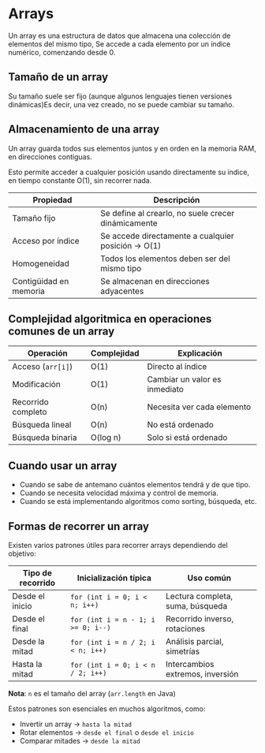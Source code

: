 # Arrays

Un array es una estructura de datos que almacena una colección de elementos del 
mismo tipo, Se accede a cada elemento por un índice numérico, comenzando desde 0. 
    
## Tamaño de un array    

Su tamaño suele ser fijo (aunque algunos lenguajes tienen versiones dinámicas)Es decir, una vez creado, no se puede cambiar su 
tamaño.

## Almacenamiento de una array

Un array guarda todos sus elementos juntos y en orden en la memoria RAM, en direcciones contiguas.

Esto permite acceder a cualquier posición usando directamente su índice, en tiempo constante O(1), sin recorrer nada.

| Propiedad                | Descripción                                         |
| ------------------------ | --------------------------------------------------- |
| Tamaño fijo              | Se define al crearlo, no suele crecer dinámicamente |
| Acceso por índice        | Se accede directamente a cualquier posición → O(1)  |
| Homogeneidad             | Todos los elementos deben ser del mismo tipo        |
| Contigüidad en memoria   | Se almacenan en direcciones adyacentes              |

## Complejidad algoritmica en operaciones comunes de un array
    
| Operación          | Complejidad    | Explicación                   |
| ------------------ | -------------- | ----------------------------- |
| Acceso (`arr[i]`)  | O(1)           | Directo al índice             |
| Modificación       | O(1)           | Cambiar un valor es inmediato |
| Recorrido completo | O(n)           | Necesita ver cada elemento    |
| Búsqueda lineal    | O(n)           | No está ordenado              |
| Búsqueda binaria   | O(log n)       | Solo si está ordenado         |


## Cuando usar un array

- Cuando se sabe de antemano cuántos elementos tendrá y de que tipo.
- Cuando se necesita velocidad máxima y control de memoria.
- Cuando se está implementando algoritmos como sorting, búsqueda, etc.


## Formas de recorrer un array

Existen varios patrones útiles para recorrer arrays dependiendo del objetivo:

| Tipo de recorrido      | Inicialización típica                  | Uso común                        |
|------------------------|----------------------------------------|----------------------------------|
| Desde el inicio        | `for (int i = 0; i < n; i++)`          | Lectura completa, suma, búsqueda |
| Desde el final         | `for (int i = n - 1; i >= 0; i--)`     | Recorrido inverso, rotaciones    |
| Desde la mitad         | `for (int i = n / 2; i < n; i++)`      | Análisis parcial, simetrías      |
| Hasta la mitad         | `for (int i = 0; i < n / 2; i++)`      | Intercambios extremos, inversión |

**Nota**: `n` es el tamaño del array (`arr.length` en Java)

Estos patrones son esenciales en muchos algoritmos, como:

- Invertir un array → `hasta la mitad`
- Rotar elementos → `desde el final` o `desde el inicio`
- Comparar mitades → `desde la mitad`